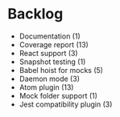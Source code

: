 # Backlog

- Documentation (1)
- Coverage report (13)
- React support (3)
- Snapshot testing (1)
- Babel hoist for mocks (5)
- Daemon mode (3)
- Atom plugin (13)
- Mock folder support (1)
- Jest compatibility plugin (3)
